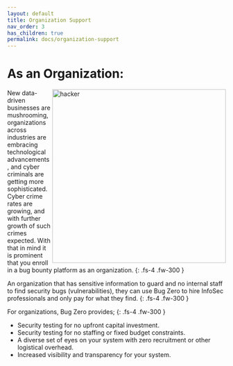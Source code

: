 ```yaml
---
layout: default
title: Organization Support
nav_order: 3
has_children: true
permalink: docs/organization-support
---
```


# As an Organization:

<img src="{{ site.url }}/assets/images/image.png" alt="hacker" width="400" align="right"/>

New data-driven businesses are mushrooming, organizations across industries are embracing technological 
advancements, and cyber criminals are getting more sophisticated. Cyber crime rates are growing, and with 
further growth of such crimes expected. With that in mind it is prominent that you enroll in a bug bounty 
platform as an organization. 
{: .fs-4 .fw-300 }
 
An organization that has sensitive information to guard and no internal staff to find security bugs (vulnerabilities), 
they can use Bug Zero to hire InfoSec professionals and only pay for what they find.
{: .fs-4 .fw-300 }

For organizations, Bug Zero provides;
{: .fs-4 .fw-300 }

<ul>
<li> Security testing for no upfront capital investment. </li>
<li> Security testing for no staffing or fixed budget constraints. </li>
<li> A diverse set of eyes on your system with zero recruitment or other logistical overhead. </li>
<li> Increased visibility and transparency for your system. </li>
</ul>
